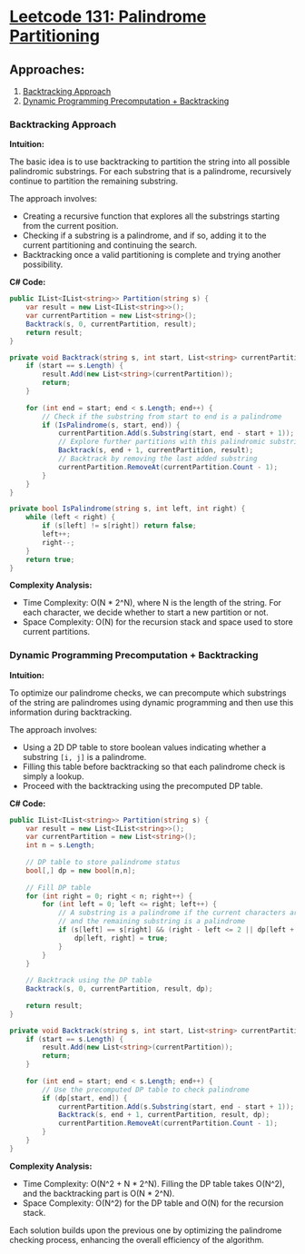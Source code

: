 # [Leetcode 131: Palindrome Partitioning](https://leetcode.com/problems/palindrome-partitioning/)

## Approaches:

1. [Backtracking Approach](#backtracking-approach)
2. [Dynamic Programming Precomputation + Backtracking](#dynamic-programming-precomputation-backtracking)

### Backtracking Approach

**Intuition:**

The basic idea is to use backtracking to partition the string into all possible palindromic substrings. For each substring that is a palindrome, recursively continue to partition the remaining substring.

The approach involves:
- Creating a recursive function that explores all the substrings starting from the current position.
- Checking if a substring is a palindrome, and if so, adding it to the current partitioning and continuing the search.
- Backtracking once a valid partitioning is complete and trying another possibility.

**C# Code:**

```csharp
public IList<IList<string>> Partition(string s) {
    var result = new List<IList<string>>();
    var currentPartition = new List<string>();
    Backtrack(s, 0, currentPartition, result);
    return result;
}

private void Backtrack(string s, int start, List<string> currentPartition, IList<IList<string>> result) {
    if (start == s.Length) {
        result.Add(new List<string>(currentPartition));
        return;
    }
    
    for (int end = start; end < s.Length; end++) {
        // Check if the substring from start to end is a palindrome
        if (IsPalindrome(s, start, end)) {
            currentPartition.Add(s.Substring(start, end - start + 1));
            // Explore further partitions with this palindromic substring
            Backtrack(s, end + 1, currentPartition, result);
            // Backtrack by removing the last added substring
            currentPartition.RemoveAt(currentPartition.Count - 1);
        }
    }
}

private bool IsPalindrome(string s, int left, int right) {
    while (left < right) {
        if (s[left] != s[right]) return false;
        left++;
        right--;
    }
    return true;
}
```

**Complexity Analysis:**

- Time Complexity: O(N * 2^N), where N is the length of the string. For each character, we decide whether to start a new partition or not.
- Space Complexity: O(N) for the recursion stack and space used to store current partitions.

### Dynamic Programming Precomputation + Backtracking

**Intuition:**

To optimize our palindrome checks, we can precompute which substrings of the string are palindromes using dynamic programming and then use this information during backtracking.

The approach involves:
- Using a 2D DP table to store boolean values indicating whether a substring `[i, j]` is a palindrome.
- Filling this table before backtracking so that each palindrome check is simply a lookup.
- Proceed with the backtracking using the precomputed DP table.

**C# Code:**

```csharp
public IList<IList<string>> Partition(string s) {
    var result = new List<IList<string>>();
    var currentPartition = new List<string>();
    int n = s.Length;
    
    // DP table to store palindrome status
    bool[,] dp = new bool[n,n];
    
    // Fill DP table
    for (int right = 0; right < n; right++) {
        for (int left = 0; left <= right; left++) {
            // A substring is a palindrome if the current characters are equal
            // and the remaining substring is a palindrome
            if (s[left] == s[right] && (right - left <= 2 || dp[left + 1, right - 1])) {
                dp[left, right] = true;
            }
        }
    }
    
    // Backtrack using the DP table
    Backtrack(s, 0, currentPartition, result, dp);
    
    return result;
}

private void Backtrack(string s, int start, List<string> currentPartition, IList<IList<string>> result, bool[,] dp) {
    if (start == s.Length) {
        result.Add(new List<string>(currentPartition));
        return;
    }
    
    for (int end = start; end < s.Length; end++) {
        // Use the precomputed DP table to check palindrome
        if (dp[start, end]) {
            currentPartition.Add(s.Substring(start, end - start + 1));
            Backtrack(s, end + 1, currentPartition, result, dp);
            currentPartition.RemoveAt(currentPartition.Count - 1);
        }
    }
}
```

**Complexity Analysis:**

- Time Complexity: O(N^2 + N * 2^N). Filling the DP table takes O(N^2), and the backtracking part is O(N * 2^N).
- Space Complexity: O(N^2) for the DP table and O(N) for the recursion stack.

Each solution builds upon the previous one by optimizing the palindrome checking process, enhancing the overall efficiency of the algorithm.

